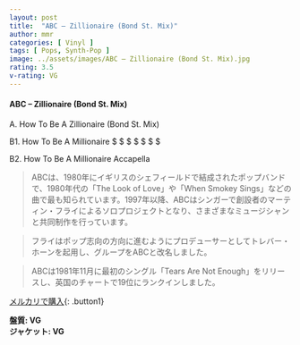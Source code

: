 ```yaml
---
layout: post
title:  "ABC – Zillionaire (Bond St. Mix)"
author: mmr
categories: [ Vinyl ]
tags: [ Pops, Synth-Pop ]
image: ../assets/images/ABC – Zillionaire (Bond St. Mix).jpg
rating: 3.5
v-rating: VG
---
```


#### ABC – Zillionaire (Bond St. Mix)

A. How To Be A Zillionaire (Bond St. Mix)

B1. How To Be A Millionaire $ $ $ $ $ $ $

B2. How To Be A Millionaire Accapella


> ABCは、1980年にイギリスのシェフィールドで結成されたポップバンドで、1980年代の「The Look of Love」や「When Smokey Sings」などの曲で最も知られています。1997年以降、ABCはシンガーで創設者のマーティン・フライによるソロプロジェクトとなり、さまざまなミュージシャンと共同制作を行っています。

> フライはポップ志向の方向に進むようにプロデューサーとしてトレバー・ホーンを起用し、グループをABCと改名しました。

> ABCは1981年11月に最初のシングル「Tears Are Not Enough」をリリースし、英国のチャートで19位にランクインしました。

[メルカリで購入](https://jp.mercari.com/item/m16492565227){: .button1}

<div class="mt-4 mb-4 d-flex align-items-center">
<strong class="mr-1">盤質: VG</strong>
</div>
<div class="mt-4 mb-4 d-flex align-items-center">
<strong class="mr-1">ジャケット: VG</strong>
</div>
